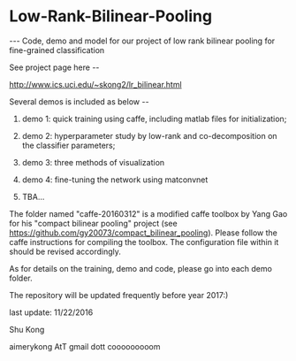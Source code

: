 # Low-Rank-Bilinear-Pooling
--- Code, demo and model for our project of low rank bilinear pooling for fine-grained classification

See project page here --

http://www.ics.uci.edu/~skong2/lr_bilinear.html

Several demos is included as below -- 

1. demo 1: quick training using caffe, including matlab files for initialization;

2. demo 2: hyperparameter study by low-rank and co-decomposition on the classifier parameters;

3. demo 3: three methods of visualization

4. demo 4: fine-tuning the network using matconvnet

5. TBA...

The folder named "caffe-20160312" is a modified caffe toolbox by Yang Gao for his "compact bilinear pooling" project (see https://github.com/gy20073/compact_bilinear_pooling). 
Please follow the caffe instructions for compiling the toolbox. The configuration file within it should be revised accordingly. 

As for details on the training, demo and code, please go into each demo folder.

The repository will be updated frequently before year 2017:)


last update: 11/22/2016

Shu Kong

aimerykong AtT gmail dott cooooooooom
